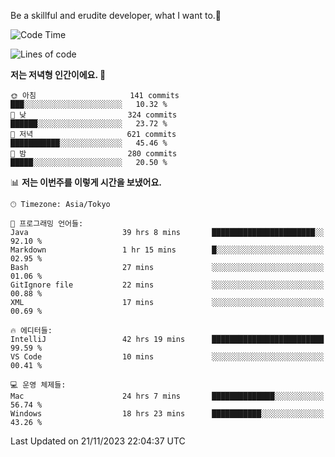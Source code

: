 Be a skillful and erudite developer, what I want to.👶

<!--START_SECTION:waka-->
![Code Time](http://img.shields.io/badge/Code%20Time-215%20hrs%2012%20mins-blue)

![Lines of code](https://img.shields.io/badge/%EC%A0%80%EB%8A%94%20%EC%97%AC%ED%83%9C%EA%B9%8C%EC%A7%80%20-733.6%20thousand%20%EC%A4%84%EC%9D%98%20%EC%BD%94%EB%93%9C%EB%A5%BC%20%EC%9E%91%EC%84%B1%ED%96%88%EC%96%B4%EC%9A%94.-blue)

**저는 저녁형 인간이에요. 🦉** 

```text
🌞 아침                     141 commits         ███░░░░░░░░░░░░░░░░░░░░░░   10.32 % 
🌆 낮　                     324 commits         ██████░░░░░░░░░░░░░░░░░░░   23.72 % 
🌃 저녁                     621 commits         ███████████░░░░░░░░░░░░░░   45.46 % 
🌙 밤　                     280 commits         █████░░░░░░░░░░░░░░░░░░░░   20.50 % 
```


📊 **저는 이번주를 이렇게 시간을 보냈어요.** 

```text
🕑︎ Timezone: Asia/Tokyo

💬 프로그래밍 언어들: 
Java                     39 hrs 8 mins       ███████████████████████░░   92.10 % 
Markdown                 1 hr 15 mins        █░░░░░░░░░░░░░░░░░░░░░░░░   02.95 % 
Bash                     27 mins             ░░░░░░░░░░░░░░░░░░░░░░░░░   01.06 % 
GitIgnore file           22 mins             ░░░░░░░░░░░░░░░░░░░░░░░░░   00.88 % 
XML                      17 mins             ░░░░░░░░░░░░░░░░░░░░░░░░░   00.69 % 

🔥 에디터들: 
IntelliJ                 42 hrs 19 mins      █████████████████████████   99.59 % 
VS Code                  10 mins             ░░░░░░░░░░░░░░░░░░░░░░░░░   00.41 % 

💻 운영 체제들: 
Mac                      24 hrs 7 mins       ██████████████░░░░░░░░░░░   56.74 % 
Windows                  18 hrs 23 mins      ███████████░░░░░░░░░░░░░░   43.26 % 
```


 Last Updated on 21/11/2023 22:04:37 UTC
<!--END_SECTION:waka-->

